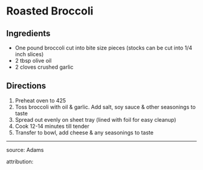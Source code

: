 # Roasted Broccoli

## Ingredients

- One pound broccoli cut into bite size pieces (stocks can be cut into 1/4 inch slices)
- 2 tbsp olive oil
- 2 cloves crushed garlic

## Directions

1. Preheat oven to 425
2. Toss broccoli with oil & garlic. Add salt, soy sauce & other seasonings to taste
3. Spread out evenly on sheet tray (lined with foil for easy cleanup)
4. Cook 12-14 minutes till tender
5. Transfer to bowl, add cheese & any seasonings to taste

---

source: Adams

attribution: 